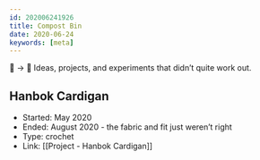 ```yaml
---
id: 202006241926
title: Compost Bin
date: 2020-06-24
keywords: [meta]
---
```

🌹 → 🥀 Ideas, projects, and experiments that didn’t quite work out.

## Hanbok Cardigan
- Started: May 2020
- Ended: August 2020 - the fabric and fit just weren’t right
- Type: crochet
- Link: [[Project - Hanbok Cardigan]]